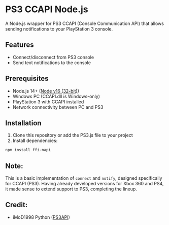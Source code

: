 # PS3 CCAPI Node.js

A Node.js wrapper for PS3 CCAPI (Console Communication API) that allows sending notifications to your PlayStation 3 console.

## Features

- Connect/disconnect from PS3 console
- Send text notifications to the console

## Prerequisites

- Node.js 14+ ([Node v16 (32-bit)](https://nodejs.org/dist/v16.16.0/node-v16.16.0-x86.msi))
- Windows PC (CCAPI.dll is Windows-only)
- PlayStation 3 with CCAPI installed
- Network connectivity between PC and PS3

## Installation

1. Clone this repository or add the PS3.js file to your project
2. Install dependencies:

```bash
npm install ffi-napi
```
## Note:
This is a basic implementation of `connect` and `notify`, designed specifically for CCAPI (PS3). 
Having already developed versions for Xbox 360 and PS4, it made sense to extend support to PS3, completing the lineup.

## Credit: 
- iMoD1998 Python ([PS3API](https://github.com/iMoD1998/PS3API))
